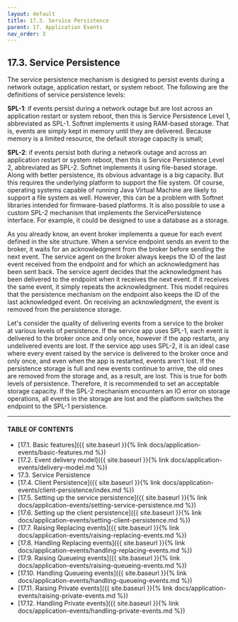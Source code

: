 ```yaml
---
layout: default
title: 17.3. Service Persistence
parent: 17. Application Events
nav_order: 3
---
```


## 17.3. Service Persistence

The service persistence mechanism is designed to persist events during a network outage, application restart, or system reboot. The following are the definitions of service persistence levels:  

**SPL-1**: if events persist during a network outage but are lost across an application restart or system reboot, then this is Service Persistence Level 1, abbreviated as SPL-1. Softnet implements it using RAM-based storage. That is, events are simply kept in memory until they are delivered. Because memory is a limited resource, the default storage capacity is small;  

**SPL-2**: if events persist both during a network outage and across an application restart or system reboot, then this is Service Persistence Level 2, abbreviated as SPL-2. Softnet implements it using file-based storage. Along with better persistence, its obvious advantage is a big capacity. But this requires the underlying platform to support the file system. Of course, operating systems capable of running Java Virtual Machine are likely to support a file system as well. However, this can be a problem with Softnet libraries intended for firmware-based platforms. It is also possible to use a custom SPL-2 mechanism that implements the ServicePersistence interface. For example, it could be designed to use a database as a storage.  

As you already know, an event broker implements a queue for each event defined in the site structure. When a service endpoint sends an event to the broker, it waits for an acknowledgment from the broker before sending the next event. The service agent on the broker always keeps the ID of the last event received from the endpoint and for which an acknowledgment has been sent back. The service agent decides that the acknowledgment has been delivered to the endpoint when it receives the next event. If it receives the same event, it simply repeats the acknowledgment. This model requires that the persistence mechanism on the endpoint also keeps the ID of the last acknowledged event. On receiving an acknowledgment, the event is removed from the persistence storage.  

Let's consider the quality of delivering events from a service to the broker at various levels of persistence.  If the service app uses SPL-1, each event is delivered to the broker once and only once, however if the app restarts, any undelivered events are lost. If the service app uses SPL-2, it is an ideal case where every event raised by the service is delivered to the broker once and only once, and even when the app is restarted, events aren't lost. If the persistence storage is full and new events continue to arrive, the old ones are removed from the storage and, as a result, are lost. This is true for both levels of persistence. Therefore, it is recommended to set an acceptable storage capacity. If the SPL-2 mechanism encounters an IO error on storage operations, all events in the storage are lost and the platform switches the endpoint to the SPL-1 persistence.

---
#### TABLE OF CONTENTS
* [17.1. Basic features]({{ site.baseurl }}{% link docs/application-events/basic-features.md %})
* [17.2. Event delivery model]({{ site.baseurl }}{% link docs/application-events/delivery-model.md %})
* 17.3. Service Persistence
* [17.4. Client Persistence]({{ site.baseurl }}{% link docs/application-events/client-persistence/index.md %})
* [17.5. Setting up the service persistence]({{ site.baseurl }}{% link docs/application-events/setting-service-persistence.md %})
* [17.6. Setting up the client persistence]({{ site.baseurl }}{% link docs/application-events/setting-client-persistence.md %})
* [17.7. Raising Replacing events]({{ site.baseurl }}{% link docs/application-events/raising-replacing-events.md %})
* [17.8. Handling Replacing events]({{ site.baseurl }}{% link docs/application-events/handling-replacing-events.md %})
* [17.9. Raising Queueing events]({{ site.baseurl }}{% link docs/application-events/raising-queueing-events.md %})
* [17.10. Handling Queueing events]({{ site.baseurl }}{% link docs/application-events/handling-queueing-events.md %})
* [17.11. Raising Private events]({{ site.baseurl }}{% link docs/application-events/raising-private-events.md %})
* [17.12. Handling Private events]({{ site.baseurl }}{% link docs/application-events/handling-private-events.md %})